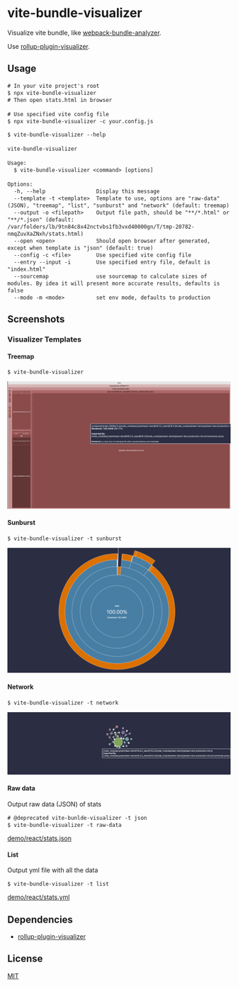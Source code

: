 # vite-bundle-visualizer

Visualize vite bundle, like [webpack-bundle-analyzer](https://github.com/webpack-contrib/webpack-bundle-analyzer).

Use [rollup-plugin-visualizer](https://github.com/btd/rollup-plugin-visualizer).

## Usage

```console
# In your vite project's root
$ npx vite-bundle-visualizer
# Then open stats.html in browser

# Use specified vite config file
$ npx vite-bundle-visualizer -c your.config.js
```

```console
$ vite-bundle-visualizer --help

vite-bundle-visualizer

Usage:
  $ vite-bundle-visualizer <command> [options]

Options:
  -h, --help                Display this message
  --template -t <template>  Template to use, options are "raw-data" (JSON), "treemap", "list", "sunburst" and "network" (default: treemap)
  --output -o <filepath>    Output file path, should be "**/*.html" or "**/*.json" (default: /var/folders/lb/9tn84c8x42nctvbs1fb3vxd40000gn/T/tmp-20782-nmqZuvXaZNxh/stats.html)
  --open <open>             Should open browser after generated, except when template is "json" (default: true)
  --config -c <file>        Use specified vite config file
  --entry --input -i        Use specified entry file, default is "index.html"
  --sourcemap               use sourcemap to calculate sizes of modules. By idea it will present more accurate results, defaults is false
  --mode -m <mode>          set env mode, defaults to production
```

## Screenshots

### Visualizer Templates

#### Treemap

```console
$ vite-bundle-visualizer
```

![treemap](./screenshots/treemap.png)

#### Sunburst

```console
$ vite-bundle-visualizer -t sunburst
```

![sunburst](./screenshots/sunburst.png)

#### Network

```console
$ vite-bundle-visualizer -t network
```

![network](./screenshots/network.jpg)

#### Raw data

Output raw data (JSON) of stats

```console
# @deprecated vite-bunlde-visualizer -t json
$ vite-bundle-visualizer -t raw-data
```

[demo/react/stats.json](./demo/react/stats.json)

#### List

Output yml file with all the data

```console
$ vite-bundle-visualizer -t list
```

[demo/react/stats.yml](./demo/react/stats.yml)

## Dependencies

- [rollup-plugin-visualizer](https://github.com/btd/rollup-plugin-visualizer)

## License

[MIT](LICENSE)

